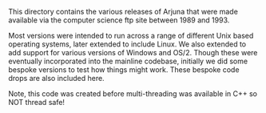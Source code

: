 This directory contains the various releases of Arjuna that were made available via the computer science ftp site between 1989 and 1993.

Most versions were intended to run across a range of different Unix based operating systems, later extended to include Linux. We also extended to add support for various versions of Windows and OS/2. Though these were eventually incorporated into the mainline codebase, initially we did some bespoke versions to test how things might work. These bespoke code drops are also included here.

Note, this code was created before multi-threading was available in C++ so NOT thread safe!
